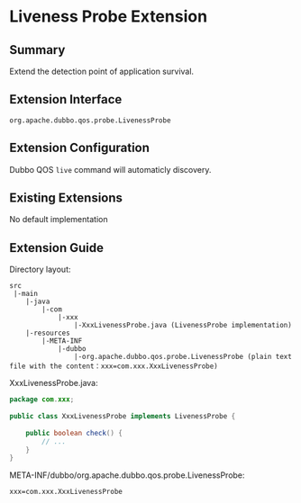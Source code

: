 # Liveness Probe Extension

## Summary

Extend the detection point of application survival.

## Extension Interface

`org.apache.dubbo.qos.probe.LivenessProbe`

## Extension Configuration

Dubbo QOS `live` command will automaticly discovery.

## Existing Extensions

No default implementation

## Extension Guide

Directory layout:

```
src
 |-main
    |-java
        |-com
            |-xxx
                |-XxxLivenessProbe.java (LivenessProbe implementation)
    |-resources
        |-META-INF
            |-dubbo
                |-org.apache.dubbo.qos.probe.LivenessProbe (plain text file with the content：xxx=com.xxx.XxxLivenessProbe)
```

XxxLivenessProbe.java:

```java
package com.xxx;
 
public class XxxLivenessProbe implements LivenessProbe {
    
    public boolean check() {
        // ...
    }
}
```

META-INF/dubbo/org.apache.dubbo.qos.probe.LivenessProbe:

```
xxx=com.xxx.XxxLivenessProbe
```


